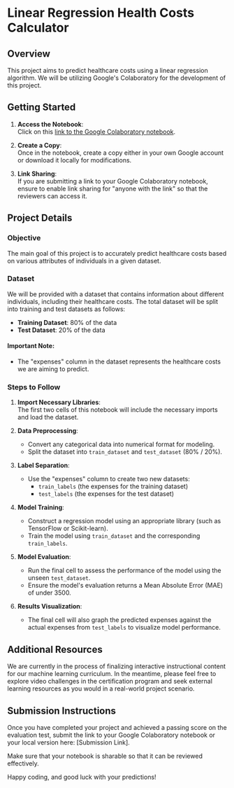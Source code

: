# Linear Regression Health Costs Calculator

## Overview
This project aims to predict healthcare costs using a linear regression algorithm. We will be utilizing Google's Colaboratory for the development of this project. 

## Getting Started

1. **Access the Notebook**:  
   Click on this [link to the Google Colaboratory notebook](<insert_link_here>). 
   
2. **Create a Copy**:  
   Once in the notebook, create a copy either in your own Google account or download it locally for modifications.

3. **Link Sharing**:  
   If you are submitting a link to your Google Colaboratory notebook, ensure to enable link sharing for "anyone with the link" so that the reviewers can access it.

## Project Details

### Objective
The main goal of this project is to accurately predict healthcare costs based on various attributes of individuals in a given dataset.

### Dataset
We will be provided with a dataset that contains information about different individuals, including their healthcare costs. The total dataset will be split into training and test datasets as follows:
- **Training Dataset**: 80% of the data
- **Test Dataset**: 20% of the data

#### Important Note:
- The "expenses" column in the dataset represents the healthcare costs we are aiming to predict.

### Steps to Follow

1. **Import Necessary Libraries**:  
   The first two cells of this notebook will include the necessary imports and load the dataset.

2. **Data Preprocessing**:
   - Convert any categorical data into numerical format for modeling.
   - Split the dataset into `train_dataset` and `test_dataset` (80% / 20%).

3. **Label Separation**:
   - Use the "expenses" column to create two new datasets:
     - `train_labels` (the expenses for the training dataset)
     - `test_labels` (the expenses for the test dataset)

4. **Model Training**:
   - Construct a regression model using an appropriate library (such as TensorFlow or Scikit-learn).
   - Train the model using `train_dataset` and the corresponding `train_labels`. 

5. **Model Evaluation**:
   - Run the final cell to assess the performance of the model using the unseen `test_dataset`. 
   - Ensure the model's evaluation returns a Mean Absolute Error (MAE) of under 3500.

6. **Results Visualization**:
   - The final cell will also graph the predicted expenses against the actual expenses from `test_labels` to visualize model performance.

## Additional Resources
We are currently in the process of finalizing interactive instructional content for our machine learning curriculum. In the meantime, please feel free to explore video challenges in the certification program and seek external learning resources as you would in a real-world project scenario.

## Submission Instructions
Once you have completed your project and achieved a passing score on the evaluation test, submit the link to your Google Colaboratory notebook or your local version here: [Submission Link]. 

Make sure that your notebook is sharable so that it can be reviewed effectively.

Happy coding, and good luck with your predictions!
